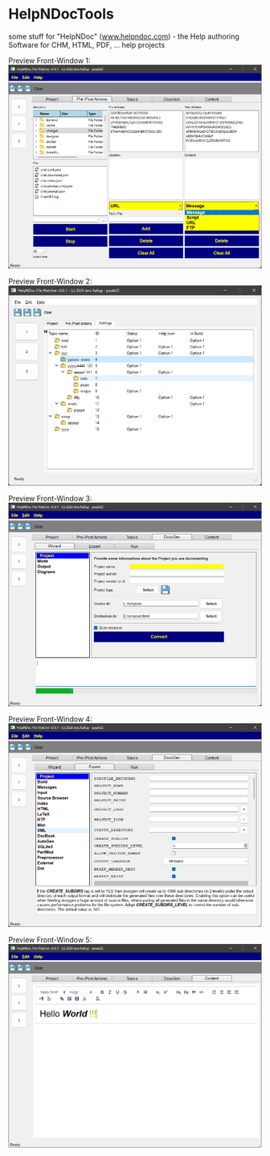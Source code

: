 # HelpNDocTools
some stuff for "HelpNDoc" (www.helpndoc.com) - the Help authoring Software for CHM, HTML, PDF, ... help projects

Preview Front-Window 1:
![Preview](src/img/screen000.png)

Preview Front-Window 2:
![Preview](src/img/screen001.png)

Preview Front-Window 3:
![Preview](src/img/screen002.png)

Preview Front-Window 4:
![Preview](src/img/screen003.png)

Preview Front-Window 5:
![Preview](src/img/screen004.png)
